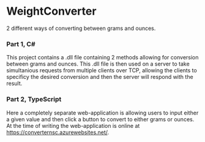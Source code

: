 # WeightConverter
2 different ways of converting between grams and ounces.


### Part 1, C#
This project contains a .dll file containing 2 methods allowing for conversion between grams and ounces. This .dll file is then used on a server to take simultanious requests from multiple clients over TCP, allowing the clients to specificy the desired conversion and then the server will respond with the result.


### Part 2, TypeScript
Here a completely separate web-application is allowing users to input either a given value and then click a button to convert to either grams or ounces. At the time of writing the web-application is online at https://converternsc.azurewebsites.net/.
